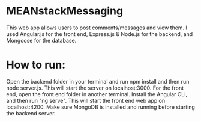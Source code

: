 # MEANstackMessaging

This web app allows users to post comments/messages and view them. I used Angular.js for the front end, Express.js & Node.js for the backend, and Mongoose for the database.

# How to run:

Open the backend folder in your terminal and run npm install and then run node server.js. This will start the server on localhost:3000. For the front end, open the front end folder in another terminal. Install the Angular CLI, and then run "ng serve". This will start the front end web app on localhost:4200. Make sure MongoDB is installed and running before starting the backend server.
